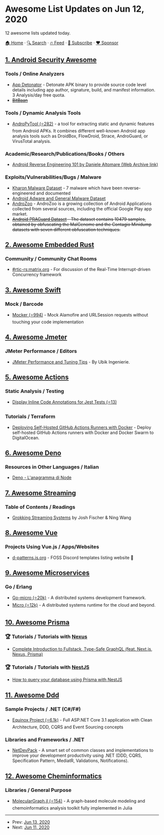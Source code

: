 # Awesome List Updates on Jun 12, 2020

12 awesome lists updated today.

[🏠 Home](/README.md) · [🔍 Search](https://www.trackawesomelist.com/search/) · [🔥 Feed](https://www.trackawesomelist.com/rss.xml) · [📮 Subscribe](https://trackawesomelist.us17.list-manage.com/subscribe?u=d2f0117aa829c83a63ec63c2f&id=36a103854c) · [❤️  Sponsor](https://github.com/sponsors/theowenyoung)



## [1. Android Security Awesome](/content/ashishb/android-security-awesome/README.md)

### Tools / Online Analyzers

*   [App Detonator](https://appdetonator.run/) - Detonate APK binary to provide source code level details including app author, signature, build, and manifest information. 3 Analysis/day free quota.
*   ~~[BitBaan](https://malab.bitbaan.com/)~~

### Tools / Dynamic Analysis Tools

*   [AndroPyTool (⭐282)](https://github.com/alexMyG/AndroPyTool) - a tool for extracting static and dynamic features from Android APKs. It combines different well-known Android app analysis tools such as DroidBox, FlowDroid, Strace, AndroGuard, or VirusTotal analysis.

### Academic/Research/Publications/Books / Others

*   [Android Reverse Engineering 101 by Daniele Altomare (Web Archive link)](http://web.archive.org/web/20180721134044/http://www.fasteque.com:80/android-reverse-engineering-101-part-1/)

### Exploits/Vulnerabilities/Bugs / Malware

*   [Kharon Malware Dataset](http://kharon.gforge.inria.fr/dataset/) - 7 malware which have been reverse-engineered and documented
*   [Android Adware and General Malware Dataset](https://www.unb.ca/cic/datasets/android-adware.html)
*   [AndroZoo](https://androzoo.uni.lu/) - AndroZoo is a growing collection of Android Applications collected from several sources, including the official Google Play app market.
*   ~~[Android PRAGuard Dataset](http://pralab.diee.unica.it/en/AndroidPRAGuardDataset) - The dataset contains 10479 samples, obtained by obfuscating the MalGenome and the Contagio Minidump datasets with seven different obfuscation techniques.~~

## [2. Awesome Embedded Rust](/content/rust-embedded/awesome-embedded-rust/README.md)

### Community / Community Chat Rooms

*   [#rtic-rs:matrix.org](https://matrix.to/#/#rtic-rs:matrix.org) - For discussion of the Real-Time Interrupt-driven Concurrency framework

## [3. Awesome Swift](/content/matteocrippa/awesome-swift/README.md)

### Mock / Barcode

*   [Mocker (⭐994)](https://github.com/WeTransfer/Mocker) - Mock Alamofire and URLSession requests without touching your code implementation

## [4. Awesome Jmeter](/content/aliesbelik/awesome-jmeter/README.md)

### JMeter Performance / Editors

*   [JMeter Performance and Tuning Tips](https://www.ubik-ingenierie.com/blog/jmeter_performance_tuning_tips/) - By Ubik Ingenierie.

## [5. Awesome Actions](/content/sdras/awesome-actions/README.md)

### Static Analysis / Testing

*   [Display Inline Code Annotations for Jest Tests (⭐13)](https://github.com/IgnusG/jest-report-action)

### Tutorials / Terraform

*   [Deploying Self-Hosted GitHub Actions Runners with Docker](https://testdriven.io/blog/github-actions-docker/) - Deploy self-hosted GitHub Actions runners with Docker and Docker Swarm to DigitalOcean.

## [6. Awesome Deno](/content/denolib/awesome-deno/README.md)

### Resources in Other Languages / Italian

*   [Deno - L'anagramma di Node](https://www.slideshare.net/FrancescoSciuti/deno-lanagramma-di-node)

## [7. Awesome Streaming](/content/manuzhang/awesome-streaming/README.md)

### Table of Contents / Readings

*   [Grokking Streaming Systems](https://www.manning.com/books/grokking-streaming-systems) by Josh Fischer & Ning Wang

## [8. Awesome Vue](/content/vuejs/awesome-vue/README.md)

### Projects Using Vue.js / Apps/Websites

*   [d-patterns.js.org](https://d-patterns.js.org) - FOSS Discord templates listing website 💬

## [9. Awesome Microservices](/content/mfornos/awesome-microservices/README.md)

### Go / Erlang

*   [Go-micro (⭐20k)](https://github.com/micro/go-micro) - A distributed systems development framework.
*   [Micro (⭐12k)](https://github.com/micro/micro) - A distributed systems runtime for the cloud and beyond.

## [10. Awesome Prisma](/content/catalinmiron/awesome-prisma/README.md)

### :trophy: Tutorials / Tutorials with [Nexus](https://www.nexusjs.org/#/)

*   [Complete Introduction to Fullstack, Type-Safe GraphQL (feat. Next.js, Nexus, Prisma)](https://dev.to/prisma/complete-introduction-to-fullstack-type-safe-graphql-feat-next-js-nexus-prisma-c5)

### :trophy: Tutorials / Tutorials with [NestJS](https://nestjs.com/)

*   [How to query your database using Prisma with NestJS](https://notiz.dev/blog/how-to-connect-nestjs-with-prisma)

## [11. Awesome Ddd](/content/heynickc/awesome-ddd/README.md)

### Sample Projects / .NET (C#/F#)

*   [Equinox Project (⭐6.1k)](https://github.com/EduardoPires/EquinoxProject) - Full ASP.NET Core 3.1 application with Clean Architecture, DDD, CQRS and Event Sourcing concepts

### Libraries and Frameworks / .NET

*   [NetDevPack](https://github.com/netdevpack) - A smart set of common classes and implementations to improve your development productivity using .NET (DDD, CQRS, Specification Pattern, MediatR, Validations, Notifications).

## [12. Awesome Cheminformatics](/content/hsiaoyi0504/awesome-cheminformatics/README.md)

### Libraries / General Purpose

*   [MolecularGraph.jl (⭐154)](https://github.com/mojaie/MolecularGraph.jl) - A graph-based molecule modeling and chemoinformatics analysis toolkit fully implemented in Julia

---

- Prev: [Jun 13, 2020](/content/2020/06/13/README.md)
- Next: [Jun 11, 2020](/content/2020/06/11/README.md)